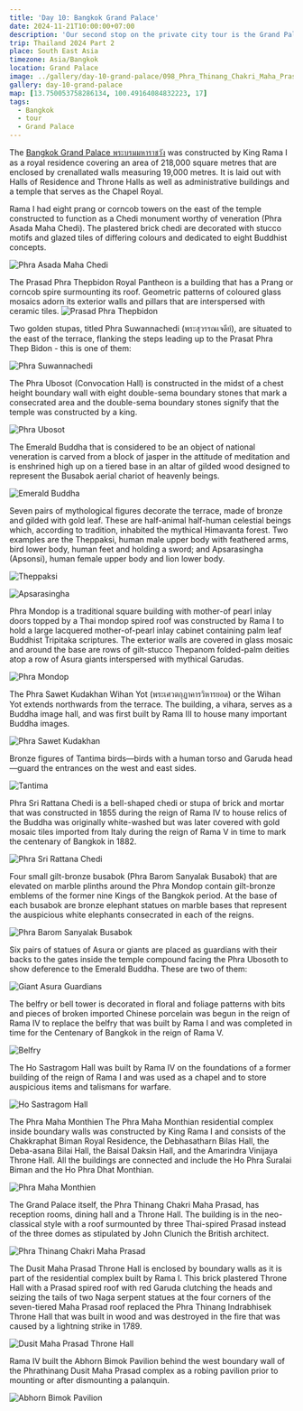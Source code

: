 ```yaml
---
title: 'Day 10: Bangkok Grand Palace'
date: 2024-11-21T10:00:00+07:00
description: 'Our second stop on the private city tour is the Grand Palace, the official residence of the Kings of Siam (and later Thailand) since 1782.'
trip: Thailand 2024 Part 2
place: South East Asia
timezone: Asia/Bangkok
location: Grand Palace
image: ../gallery/day-10-grand-palace/098_Phra_Thinang_Chakri_Maha_Prasad.webp
gallery: day-10-grand-palace
map: [13.750053758286134, 100.49164084832223, 17]
tags:
  - Bangkok
  - tour
  - Grand Palace
---
```


The [Bangkok Grand Palace พระบรมมหาราชวัง](https://www.royalgrandpalace.th/en/home) was constructed by King Rama I as a royal residence covering an area of 218,000 square metres that are enclosed by crenallated walls measuring 19,000 metres. It is laid out with Halls of Residence and Throne Halls as well as administrative buildings and a temple that serves as the Chapel Royal.

Rama I had eight prang or corncob towers on the east of the temple constructed to function as a Chedi monument worthy of veneration (Phra Asada Maha Chedi). The plastered brick chedi are decorated with stucco motifs and glazed tiles of differing colours and dedicated to eight Buddhist concepts.

![Phra Asada Maha Chedi](../gallery/day-10-grand-palace/010_Phra_Asada_Maha_Chedi.webp)

The Prasad Phra Thepbidon Royal Pantheon is a building that has a Prang or corncob spire surmounting its roof. Geometric patterns of coloured glass mosaics adorn its exterior walls and pillars that are interspersed with ceramic tiles.
![Prasad Phra Thepbidon](../gallery/day-10-grand-palace/022_Prasat_Phra_Thep_Bidon.webp)

Two golden stupas, titled Phra Suwannachedi (พระสุวรรณเจดีย์), are situated to the east of the terrace, flanking the steps leading up to the Prasat Phra Thep Bidon - this is one of them:

![Phra Suwannachedi](../gallery/day-10-grand-palace/017_Phra_Suwannachedi_.webp)

The Phra Ubosot (Convocation Hall) is constructed in the midst of a chest height boundary wall with eight double-sema boundary stones that mark a consecrated area and the double-sema boundary stones signify that the temple was constructed by a king.

![Phra Ubosot](../gallery/day-10-grand-palace/018_Phra_Ubosot.webp)

The Emerald Buddha that is considered to be an object of national veneration is carved from a block of jasper in the attitude of meditation and is enshrined high up on a tiered base in an altar of gilded wood designed to represent the Busabok aerial chariot of heavenly beings.

![Emerald Buddha](../gallery/day-10-grand-palace/071_Emerald_Buddha.webp)

Seven pairs of mythological figures decorate the terrace, made of bronze and gilded with gold leaf. These are half-animal half-human celestial beings which, according to tradition, inhabited the mythical Himavanta forest. Two examples are the Theppaksi, human male upper body with feathered arms, bird lower body, human feet and holding a sword; and Apsarasingha (Apsonsi), human female upper body and lion lower body.

![Theppaksi](../gallery/day-10-grand-palace/028_Theppaksi.webp)

![Apsarasingha](../gallery/day-10-grand-palace/027_Apsarasingha.webp)

Phra Mondop is a traditional square building with mother-of pearl inlay doors topped by a Thai mondop spired roof was constructed by Rama I to hold a large lacquered mother-of-pearl inlay cabinet containing palm leaf Buddhist Tripitaka scriptures. The exterior walls are covered in glass mosaic and around the base are rows of gilt-stucco Thepanom folded-palm deities atop a row of Asura giants interspersed with mythical Garudas.

![Phra Mondop](../gallery/day-10-grand-palace/029_Phra_Mondop.webp)

The Phra Sawet Kudakhan Wihan Yot (พระเศวตกุฏาคารวิหารยอด) or the Wihan Yot extends northwards from the terrace. The building, a vihara, serves as a Buddha image hall, and was first built by Rama III to house many important Buddha images.

![Phra Sawet Kudakhan](../gallery/day-10-grand-palace/039_Phra_Sawet_Kudakhan_Wihan_Yot.webp)

Bronze figures of Tantima birds—birds with a human torso and Garuda head—guard the entrances on the west and east sides.

![Tantima](../gallery/day-10-grand-palace/049_Tantima.webp)

Phra Sri Rattana Chedi is a bell-shaped chedi or stupa of brick and mortar that was constructed in 1855 during the reign of Rama IV to house relics of the Buddha was originally white-washed but was later covered with gold mosaic tiles imported from Italy during the reign of Rama V in time to mark the centenary of Bangkok in 1882.

![Phra Sri Rattana Chedi](../gallery/day-10-grand-palace/062_Phra_Sri_Rattana_Chedi.webp)

Four small gilt-bronze busabok (Phra Barom Sanyalak Busabok) that are elevated on marble plinths around the Phra Mondop contain gilt-bronze emblems of the former nine Kings of the Bangkok period. At the base of each busabok are bronze elephant statues on marble bases that represent the auspicious white elephants consecrated in each of the reigns.

![Phra Barom Sanyalak Busabok](../gallery/day-10-grand-palace/061_Phra_Barom_Sanyalak_Busabok.webp)

Six pairs of statues of Asura or giants are placed as guardians with their backs to the gates inside the temple compound facing the Phra Ubosoth to show deference to the Emerald Buddha. These are two of them:

![Giant Asura Guardians](../gallery/day-10-grand-palace/063_Giant_Asura_Guardians.webp)

The belfry or bell tower is decorated in floral and foliage patterns with bits and pieces of broken imported Chinese porcelain was begun in the reign of Rama IV to replace the belfry that was built by Rama I and was completed in time for the Centenary of Bangkok in the reign of Rama V.

![Belfry](../gallery/day-10-grand-palace/075_Belfry.webp)

The Ho Sastragom Hall was built by Rama IV on the foundations of a former building of the reign of Rama I and was used as a chapel and to store auspicious items and talismans for warfare.

![Ho Sastragom Hall](../gallery/day-10-grand-palace/090_Ho_Sastragom_Hall.webp)

The Phra Maha Monthien
The Phra Maha Monthian residential complex inside boundary walls was constructed by King Rama I and consists of the Chakkraphat Biman Royal Residence, the Debhasatharn Bilas Hall, the Deba-asana Bilai Hall, the Baisal Daksin Hall, and the Amarindra Vinijaya Throne Hall. All the buildings are connected and include the Ho Phra Suralai Biman and the Ho Phra Dhat Monthian.

![Phra Maha Monthien](../gallery/day-10-grand-palace/091_Phra_Maha_Monthien.webp)

The Grand Palace itself, the Phra Thinang Chakri Maha Prasad, has reception rooms, dining hall and a Throne Hall. The building is in the neo-classical style with a roof surmounted by three Thai-spired Prasad instead of the three domes as stipulated by John Clunich the British architect.

![Phra Thinang Chakri Maha Prasad](../gallery/day-10-grand-palace/098_Phra_Thinang_Chakri_Maha_Prasad.webp)

The Dusit Maha Prasad Throne Hall is enclosed by boundary walls as it is part of the residential complex built by Rama I. This brick plastered Throne Hall with a Prasad spired roof with red Garuda clutching the heads and seizing the tails of two Naga serpent statues at the four corners of the seven-tiered Maha Prasad roof replaced the Phra Thinang Indrabhisek Throne Hall that was built in wood and was destroyed in the fire that was caused by a lightning strike in 1789.

![Dusit Maha Prasad Throne Hall](../gallery/day-10-grand-palace/099_Dusit_Maha_Prasad_Throne_Hall.webp)

Rama IV built the Abhorn Bimok Pavilion behind the west boundary wall of the Phrathinang Dusit Maha Prasad complex as a robing pavilion prior to mounting or after dismounting a palanquin.

![Abhorn Bimok Pavilion](../gallery/day-10-grand-palace/101_Abhorn_Bimok_Pavilion.webp)
